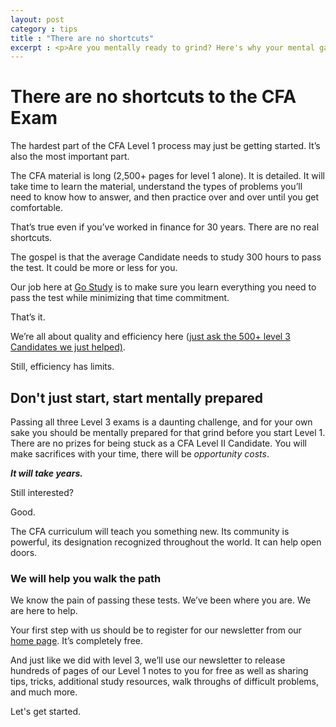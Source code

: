 ```yaml
---
layout: post
category : tips
title : "There are no shortcuts"
excerpt : <p>Are you mentally ready to grind? Here's why your mental game needs to be strong from the beginning of the CFA Level 1 study process.</p>
--- 
```


# There are no shortcuts to the CFA Exam
The hardest part of the CFA Level 1 process may just be getting started. It’s also the most important part.     

The CFA material is long (2,500+ pages for level 1 alone). It is detailed. It will take time to learn the material, understand the types of problems you’ll need to know how to answer, and then practice over and over until you get comfortable.  

That’s true even if you’ve worked in finance for 30 years. There are no real shortcuts. 

The gospel is that the average Candidate needs to study 300 hours to pass the test. It could be more or less for you. 

Our job here at [Go Study](www.cfaexamlevel1.com) is to make sure you learn everything you need to pass the test while minimizing that time commitment.  

That’s it. 

We’re all about quality and efficiency here ([just ask the 500+ level 3 Candidates we just helped)](www.cfaexamlevel3.com).  

Still, efficiency has limits. 

## Don't just start, start mentally prepared
Passing all three Level 3 exams is a daunting challenge, and for your own sake you should be mentally prepared for that grind before you start Level 1. There are no prizes for being stuck as a CFA Level II Candidate.  You will make sacrifices with your time, there will be *opportunity costs*.

***It will take years.***

Still interested?

Good. 

The CFA curriculum will teach you something new. Its community is powerful, its designation recognized throughout the world. It can help open doors.

### We will help you walk the path
We know the pain of passing these tests. We’ve been where you are.  We are here to help. 

Your first step with us should be to register for our newsletter from our [home page](http://cfaexamlevel1.com/newsletter/). It’s completely free.

And just like we did with level 3, we’ll use our newsletter to release  hundreds of pages of our Level 1 notes to you for free as well as sharing tips, tricks, additional study resources, walk throughs of difficult problems, and much more.

Let's get started.
